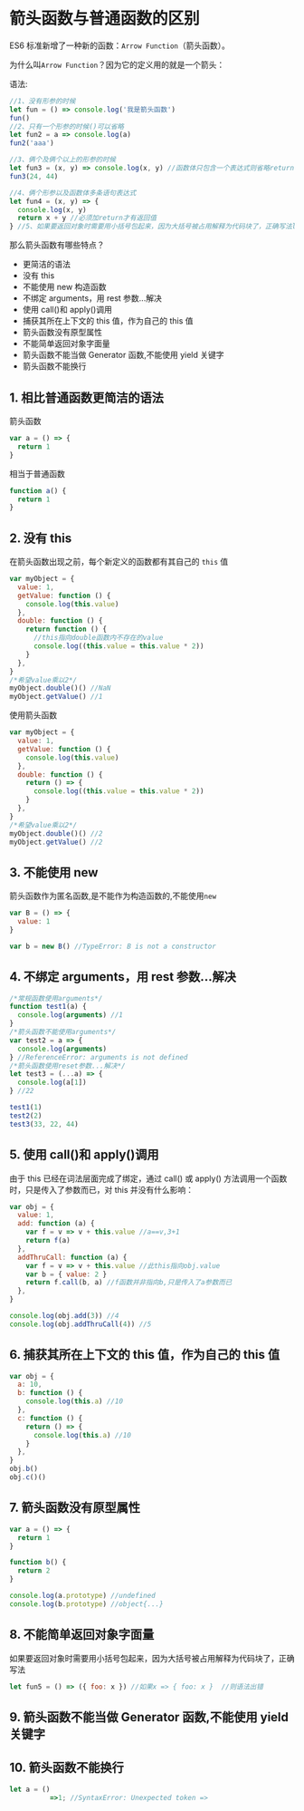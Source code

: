 # 箭头函数与普通函数的区别

ES6 标准新增了一种新的函数：`Arrow Function`（箭头函数）。

为什么叫`Arrow Function`？因为它的定义用的就是一个箭头：

语法:

```js
//1、没有形参的时候
let fun = () => console.log('我是箭头函数')
fun()
//2、只有一个形参的时候()可以省略
let fun2 = a => console.log(a)
fun2('aaa')

//3、俩个及俩个以上的形参的时候
let fun3 = (x, y) => console.log(x, y) //函数体只包含一个表达式则省略return 默认返回
fun3(24, 44)

//4、俩个形参以及函数体多条语句表达式
let fun4 = (x, y) => {
  console.log(x, y)
  return x + y //必须加return才有返回值
} //5、如果要返回对象时需要用小括号包起来，因为大括号被占用解释为代码块了，正确写法let fun5 = ()=>({ foo: x })   //如果x => { foo: x }  //则语法出错
```

那么箭头函数有哪些特点？

- 更简洁的语法
- 没有 this
- 不能使用 new 构造函数
- 不绑定 arguments，用 rest 参数...解决
- 使用 call()和 apply()调用
- 捕获其所在上下文的 this 值，作为自己的 this 值
- 箭头函数没有原型属性
- 不能简单返回对象字面量
- 箭头函数不能当做 Generator 函数,不能使用 yield 关键字
- 箭头函数不能换行

## 1. 相比普通函数更简洁的语法

箭头函数

```js
var a = () => {
  return 1
}
```

相当于普通函数

```js
function a() {
  return 1
}
```

## 2. 没有 this

在箭头函数出现之前，每个新定义的函数都有其自己的 `this` 值

```js
var myObject = {
  value: 1,
  getValue: function () {
    console.log(this.value)
  },
  double: function () {
    return function () {
      //this指向double函数内不存在的value
      console.log((this.value = this.value * 2))
    }
  },
}
/*希望value乘以2*/
myObject.double()() //NaN
myObject.getValue() //1
```

使用箭头函数

```js
var myObject = {
  value: 1,
  getValue: function () {
    console.log(this.value)
  },
  double: function () {
    return () => {
      console.log((this.value = this.value * 2))
    }
  },
}
/*希望value乘以2*/
myObject.double()() //2
myObject.getValue() //2
```

## 3. 不能使用 new

箭头函数作为匿名函数,是不能作为构造函数的,不能使用`new`

```js
var B = () => {
  value: 1
}

var b = new B() //TypeError: B is not a constructor
```

## 4. 不绑定 arguments，用 rest 参数...解决

```js
/*常规函数使用arguments*/
function test1(a) {
  console.log(arguments) //1
}
/*箭头函数不能使用arguments*/
var test2 = a => {
  console.log(arguments)
} //ReferenceError: arguments is not defined
/*箭头函数使用reset参数...解决*/
let test3 = (...a) => {
  console.log(a[1])
} //22

test1(1)
test2(2)
test3(33, 22, 44)
```

## 5. 使用 call()和 apply()调用

由于 this 已经在词法层面完成了绑定，通过 call() 或 apply() 方法调用一个函数时，只是传入了参数而已，对 this 并没有什么影响：

```js
var obj = {
  value: 1,
  add: function (a) {
    var f = v => v + this.value //a==v,3+1
    return f(a)
  },
  addThruCall: function (a) {
    var f = v => v + this.value //此this指向obj.value
    var b = { value: 2 }
    return f.call(b, a) //f函数并非指向b,只是传入了a参数而已
  },
}

console.log(obj.add(3)) //4
console.log(obj.addThruCall(4)) //5
```

## 6. 捕获其所在上下文的 this 值，作为自己的 this 值

```js
var obj = {
  a: 10,
  b: function () {
    console.log(this.a) //10
  },
  c: function () {
    return () => {
      console.log(this.a) //10
    }
  },
}
obj.b()
obj.c()()
```

## 7. 箭头函数没有原型属性

```js
var a = () => {
  return 1
}

function b() {
  return 2
}

console.log(a.prototype) //undefined
console.log(b.prototype) //object{...}
```

## 8. 不能简单返回对象字面量

如果要返回对象时需要用小括号包起来，因为大括号被占用解释为代码块了，正确写法

```js
let fun5 = () => ({ foo: x }) //如果x => { foo: x }  //则语法出错
```

## 9. 箭头函数不能当做 Generator 函数,不能使用 yield 关键字

## 10. 箭头函数不能换行

```js
let a = ()
          =>1; //SyntaxError: Unexpected token =>
```
